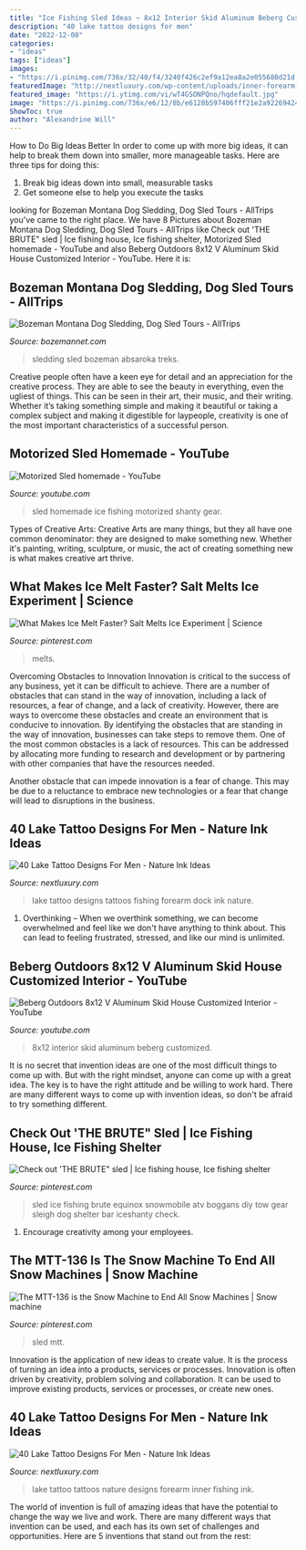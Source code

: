 ```yaml
---
title: "Ice Fishing Sled Ideas ~ 8x12 Interior Skid Aluminum Beberg Customized"
description: "40 lake tattoo designs for men"
date: "2022-12-08"
categories:
- "ideas"
tags: ["ideas"]
images:
- "https://i.pinimg.com/736x/32/40/f4/3240f426c2ef9a12ea8a2e055680d21d.jpg"
featuredImage: "http://nextluxury.com/wp-content/uploads/inner-forearm-lake-guys-tattoos.jpg"
featured_image: "https://i.ytimg.com/vi/wT4GSONPQno/hqdefault.jpg"
image: "https://i.pinimg.com/736x/e6/12/8b/e6128b597406fff21e2a92269424bbe1.jpg"
ShowToc: true
author: "Alexandrine Will"
---
```



How to Do Big Ideas Better
In order to come up with more big ideas, it can help to break them down into smaller, more manageable tasks. Here are three tips for doing this:
1. Break big ideas down into small, measurable tasks
2. Get someone else to help you execute the tasks

	

		
looking for Bozeman Montana Dog Sledding, Dog Sled Tours - AllTrips you've came to the right place. We have 8 Pictures about Bozeman Montana Dog Sledding, Dog Sled Tours - AllTrips like Check out &#039;THE BRUTE&quot; sled | Ice fishing house, Ice fishing shelter, Motorized Sled homemade - YouTube and also Beberg Outdoors 8x12 V Aluminum Skid House Customized Interior - YouTube. Here it is:
		
    
## Bozeman Montana Dog Sledding, Dog Sled Tours - AllTrips

<img loading=lazy src="https://cdn.bozemannet.com/images/content/734_0ncHF_Bozeman_Dog_Sledding_lg.jpg" onerror="this.onerror=null;this.src='https://tse1.mm.bing.net/th?id=OIP.Ysumwk33B1wVC9x_tXy7xQHaEc&amp;pid=15.1';" alt="Bozeman Montana Dog Sledding, Dog Sled Tours - AllTrips">

_Source: bozemannet.com_

>sledding sled bozeman absaroka treks. 

	

Creative people often have a keen eye for detail and an appreciation for the creative process. They are able to see the beauty in everything, even the ugliest of things. This can be seen in their art, their music, and their writing. Whether it’s taking something simple and making it beautiful or taking a complex subject and making it digestible for laypeople, creativity is one of the most important characteristics of a successful person.

    
## Motorized Sled Homemade - YouTube

<img loading=lazy src="https://i.ytimg.com/vi/wT4GSONPQno/hqdefault.jpg" onerror="this.onerror=null;this.src='https://tse2.mm.bing.net/th?id=OIP._dnqkrZ_xhnYwRVgl4MYtQHaFj&amp;pid=15.1';" alt="Motorized Sled homemade - YouTube">

_Source: youtube.com_

>sled homemade ice fishing motorized shanty gear. 

	

Types of Creative Arts:
Creative Arts are many things, but they all have one common denominator: they are designed to make something new. Whether it's painting, writing, sculpture, or music, the act of creating something new is what makes creative art thrive.

    
## What Makes Ice Melt Faster? Salt Melts Ice Experiment | Science

<img loading=lazy src="https://i.pinimg.com/736x/e6/12/8b/e6128b597406fff21e2a92269424bbe1.jpg" onerror="this.onerror=null;this.src='https://tse1.mm.bing.net/th?id=OIP.suJ2y8k_c8MdmCxUrO1-UwHaKr&amp;pid=15.1';" alt="What Makes Ice Melt Faster? Salt Melts Ice Experiment | Science">

_Source: pinterest.com_

>melts. 

	

Overcoming Obstacles to Innovation
Innovation is critical to the success of any business, yet it can be difficult to achieve. There are a number of obstacles that can stand in the way of innovation, including a lack of resources, a fear of change, and a lack of creativity. However, there are ways to overcome these obstacles and create an environment that is conducive to innovation.
By identifying the obstacles that are standing in the way of innovation, businesses can take steps to remove them. One of the most common obstacles is a lack of resources. This can be addressed by allocating more funding to research and development or by partnering with other companies that have the resources needed.

Another obstacle that can impede innovation is a fear of change. This may be due to a reluctance to embrace new technologies or a fear that change will lead to disruptions in the business.

    
## 40 Lake Tattoo Designs For Men - Nature Ink Ideas

<img loading=lazy src="http://nextluxury.com/wp-content/uploads/inner-forearm-lake-guys-tattoos.jpg" onerror="this.onerror=null;this.src='https://tse4.mm.bing.net/th?id=OIP.4RFLbZmAdPLSsplNUSqzWgHaHa&amp;pid=15.1';" alt="40 Lake Tattoo Designs For Men - Nature Ink Ideas">

_Source: nextluxury.com_

>lake tattoo designs tattoos fishing forearm dock ink nature. 

	

1) Overthinking – When we overthink something, we can become overwhelmed and feel like we don't have anything to think about. This can lead to feeling frustrated, stressed, and like our mind is unlimited.

    
## Beberg Outdoors 8x12 V Aluminum Skid House Customized Interior - YouTube

<img loading=lazy src="http://i.ytimg.com/vi/jOjSh2WEE4I/maxresdefault.jpg" onerror="this.onerror=null;this.src='https://tse1.mm.bing.net/th?id=OIP.U88maadsQdQgiEYI4c52fwHaEK&amp;pid=15.1';" alt="Beberg Outdoors 8x12 V Aluminum Skid House Customized Interior - YouTube">

_Source: youtube.com_

>8x12 interior skid aluminum beberg customized. 

	

It is no secret that invention ideas are one of the most difficult things to come up with. But with the right mindset, anyone can come up with a great idea. The key is to have the right attitude and be willing to work hard. There are many different ways to come up with invention ideas, so don't be afraid to try something different.

    
## Check Out &#039;THE BRUTE&quot; Sled | Ice Fishing House, Ice Fishing Shelter

<img loading=lazy src="https://i.pinimg.com/736x/0d/47/35/0d47352cf3a5a26551310b503e9cfcbe--ice-fishing-sled.jpg" onerror="this.onerror=null;this.src='https://tse3.mm.bing.net/th?id=OIP.Tz90AY3_M6r2MsCBmJERFQHaES&amp;pid=15.1';" alt="Check out &#039;THE BRUTE&quot; sled | Ice fishing house, Ice fishing shelter">

_Source: pinterest.com_

>sled ice fishing brute equinox snowmobile atv boggans diy tow gear sleigh dog shelter bar iceshanty check. 

	

1. Encourage creativity among your employees.

    
## The MTT-136 Is The Snow Machine To End All Snow Machines | Snow Machine

<img loading=lazy src="https://i.pinimg.com/736x/32/40/f4/3240f426c2ef9a12ea8a2e055680d21d.jpg" onerror="this.onerror=null;this.src='https://tse2.mm.bing.net/th?id=OIP.-ZkGlD45wIqu2rIQUIXItAHaD3&amp;pid=15.1';" alt="The MTT-136 is the Snow Machine to End All Snow Machines | Snow machine">

_Source: pinterest.com_

>sled mtt. 

	

Innovation is the application of new ideas to create value. It is the process of turning an idea into a products, services or processes. Innovation is often driven by creativity, problem solving and collaboration. It can be used to improve existing products, services or processes, or create new ones.

    
## 40 Lake Tattoo Designs For Men - Nature Ink Ideas

<img loading=lazy src="http://nextluxury.com/wp-content/uploads/inner-forearm-masculine-lake-tattoos-for-men.jpg" onerror="this.onerror=null;this.src='https://tse2.mm.bing.net/th?id=OIP.ZEcyzao8JNiYrxGGkYVlMQHaKc&amp;pid=15.1';" alt="40 Lake Tattoo Designs For Men - Nature Ink Ideas">

_Source: nextluxury.com_

>lake tattoo tattoos nature designs forearm inner fishing ink. 

	

The world of invention is full of amazing ideas that have the potential to change the way we live and work. There are many different ways that invention can be used, and each has its own set of challenges and opportunities. Here are 5 inventions that stand out from the rest:

